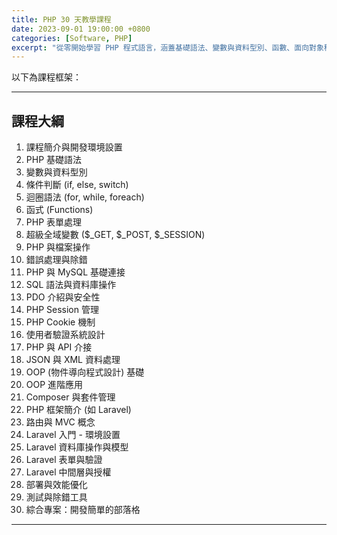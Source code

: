 ```yaml
---
title: PHP 30 天教學課程
date: 2023-09-01 19:00:00 +0800
categories: [Software, PHP]
excerpt: "從零開始學習 PHP 程式語言，涵蓋基礎語法、變數與資料型別、函數、面向對象程式設計（OOP）、檔案處理、異常處理以及進階主題如模組和套件。每天的學習內容循序漸進，幫助你掌握 PHP 的核心概念及實戰技巧"
---
```


以下為課程框架：

---

## 課程大綱

1. 課程簡介與開發環境設置  
2. PHP 基礎語法  
3. 變數與資料型別  
4. 條件判斷 (if, else, switch)  
5. 迴圈語法 (for, while, foreach)  
6. 函式 (Functions)  
7. PHP 表單處理  
8. 超級全域變數 ($_GET, $_POST, $_SESSION)  
9. PHP 與檔案操作  
10. 錯誤處理與除錯  
11. PHP 與 MySQL 基礎連接  
12. SQL 語法與資料庫操作  
13. PDO 介紹與安全性  
14. PHP Session 管理  
15. PHP Cookie 機制  
16. 使用者驗證系統設計  
17. PHP 與 API 介接  
18. JSON 與 XML 資料處理  
19. OOP (物件導向程式設計) 基礎  
20. OOP 進階應用  
21. Composer 與套件管理  
22. PHP 框架簡介 (如 Laravel)  
23. 路由與 MVC 概念  
24. Laravel 入門 - 環境設置  
25. Laravel 資料庫操作與模型  
26. Laravel 表單與驗證  
27. Laravel 中間層與授權  
28. 部署與效能優化  
29. 測試與除錯工具  
30. 綜合專案：開發簡單的部落格  

---
